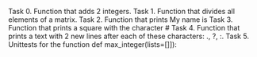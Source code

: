 Task 0.
Function that adds 2 integers.
Task 1.
Function that divides all elements of a matrix.
Task 2.
Function that prints My name is <first name><last name>
Task 3.
Function that prints a square with the character #
Task 4.
Function that prints a text with 2 new lines after each of these
characters: ., ?, :.
Task 5.
Unittests for the function def max_integer(lists=[]]):